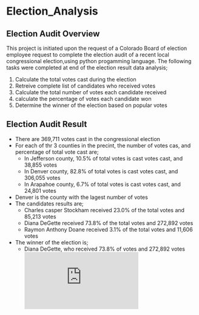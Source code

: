 # Election_Analysis

## Election Audit Overview
This project is initiated upon the request of a Colorado Board of election employee request to complete the election audit of a recent local congressional election,using python progamming language. The following tasks were completed at end of the election result data analysis;

1. Calculate the total votes cast during the election
2. Retreive complete list of candidates who received votes
3. Calculate the total number of votes each candidate received
4. calculate the percentage of votes each candidate won
5. Determine the winner of the election based on popular votes

## Election Audit Result
- There are 369,711 votes cast in the congressional election
- For each of thr 3 counties in the precint, the number of votes cas, and percentage of total vote cast are;
  * In Jefferson county, 10.5% of total votes is cast votes cast, and 38,855 votes
  * In Denver county, 82.8% of total votes is cast votes cast, and 306,055 votes
  * In Arapahoe county, 6.7% of total votes is cast votes cast, and 24,801 votes
- Denver is the county with the lagest number of votes
- The candidates results are;
  * Charles casper Stockham received 23.0% of the total votes and 85,213 votes
  * Diana DeGette received 73.8% of the total votes and 272,892 votes
  * Raymon Anthony Doane received 3.1% of the total votes and 11,606 votes
- The winner of the election is;
  * Diana DeGette, who received 73.8% of votes and 272,892 votes
 ![Election_Analysis_Results](https://github.com/Omodayo/Election_Analysis/blob/main/analysis/election_analysis.txt)

